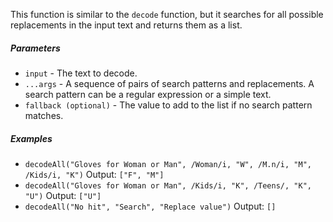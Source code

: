 This function is similar to the `decode` function, but it searches for all possible replacements in the input text and returns them as a list.

##### Parameters
* `input` - The text to decode.
* `...args` - A sequence of pairs of search patterns and replacements. A search pattern can be a regular expression or a simple text.
* `fallback (optional)` - The value to add to the list if no search pattern matches.

##### Examples
* `decodeAll("Gloves for Woman or Man", /Woman/i, "W", /M.n/i, "M", /Kids/i, "K")` Output: `["F", "M"]`
* `decodeAll("Gloves for Woman or Man", /Kids/i, "K", /Teens/, "K", "U")` Output: `["U"]`
* `decodeAll("No hit", "Search", "Replace value")` Output: `[]`